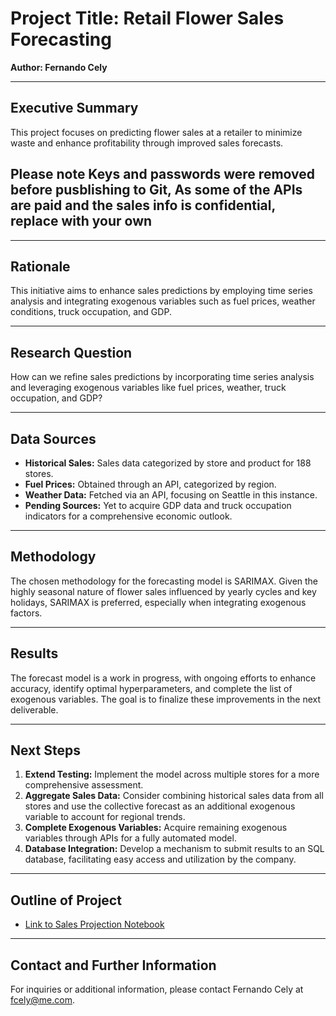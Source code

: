 # Project Title: Retail Flower Sales Forecasting

**Author: Fernando Cely**

---

## Executive Summary

This project focuses on predicting flower sales at a retailer to minimize waste and enhance profitability through improved sales forecasts.

## Please note Keys and passwords were removed before pusblishing to Git, As some of the APIs are paid and the sales info is confidential, replace with your own 
---

## Rationale

This initiative aims to enhance sales predictions by employing time series analysis and integrating exogenous variables such as fuel prices, weather conditions, truck occupation, and GDP.

---

## Research Question

How can we refine sales predictions by incorporating time series analysis and leveraging exogenous variables like fuel prices, weather, truck occupation, and GDP?

---

## Data Sources

- **Historical Sales:** Sales data categorized by store and product for 188 stores.
- **Fuel Prices:** Obtained through an API, categorized by region.
- **Weather Data:** Fetched via an API, focusing on Seattle in this instance.
- **Pending Sources:** Yet to acquire GDP data and truck occupation indicators for a comprehensive economic outlook.

---

## Methodology

The chosen methodology for the forecasting model is SARIMAX. Given the highly seasonal nature of flower sales influenced by yearly cycles and key holidays, SARIMAX is preferred, especially when integrating exogenous factors.

---

## Results

The forecast model is a work in progress, with ongoing efforts to enhance accuracy, identify optimal hyperparameters, and complete the list of exogenous variables. The goal is to finalize these improvements in the next deliverable.

---

## Next Steps

1. **Extend Testing:** Implement the model across multiple stores for a more comprehensive assessment.
2. **Aggregate Sales Data:** Consider combining historical sales data from all stores and use the collective forecast as an additional exogenous variable to account for regional trends.
3. **Complete Exogenous Variables:** Acquire remaining exogenous variables through APIs for a fully automated model.
4. **Database Integration:** Develop a mechanism to submit results to an SQL database, facilitating easy access and utilization by the company.

---

## Outline of Project

- [Link to Sales Projection Notebook](https://github.com/fcely/CapstoneAI/blob/main/SalesProjections.ipynb)

---

## Contact and Further Information

For inquiries or additional information, please contact Fernando Cely at [fcely@me.com](mailto:fcely@me.com).


